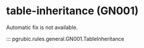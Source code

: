 # table-inheritance (GN001)

Automatic fix is not available.

::: pgrubic.rules.general.GN001.TableInheritance
